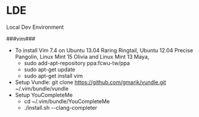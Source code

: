 LDE
===

Local Dev Environment


###vim###
* To install Vim 7.4 on Ubuntu 13.04 Raring Ringtail, Ubuntu 12.04 Precise Pangolin, Linux Mint 15 Olivia and Linux Mint 13 Maya,
    * sudo add-apt-repository ppa:fcwu-tw/ppa
    * sudo apt-get update
    * sudo apt-get install vim
* Setup Vundle: git clone https://github.com/gmarik/vundle.git ~/.vim/bundle/vundle
* Setup YouCompleteMe
    * cd ~/.vim/bundle/YouCompleteMe
    * ./install.sh --clang-completer
